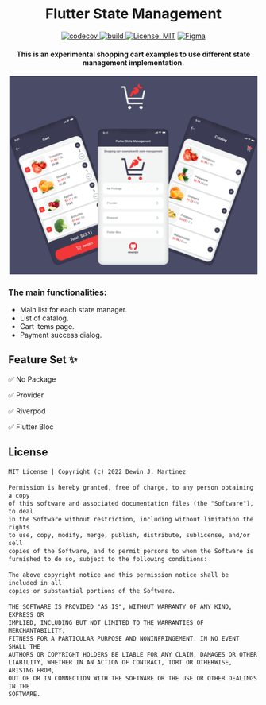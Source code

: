 <h1 align="center">Flutter State Management</h1>

<p align="center">  
  <a href="https://codecov.io/gh/dewinjm/flutter_states">
    <img src="https://codecov.io/gh/dewinjm/flutter_states/branch/main/graph/badge.svg" alt="codecov">
  </a>
  <a href="https://github.com/dewinjm/flutter_states/actions">
    <img src="https://github.com/dewinjm/flutter_states/actions/workflows/main.yaml/badge.svg" alt="build">
  </a>
  <a href="https://opensource.org/licenses/MIT"><img src="https://img.shields.io/badge/license-MIT-purple.svg" alt="License: MIT"></a>
  <a href="https://www.figma.com/file/kZlTSDhgECvHXhgBjXXfih/Flutter-State-Management?node-id=0%3A1">
    <img src="https://img.shields.io/badge/figma-%23F24E1E.svg?style=flat&logo=figma&logoColor=white" alt="Figma">     
  </a>
    
</p>

<h4 align="center">This is an experimental shopping cart examples to use different state management implementation.</h4>
 
![Image Header][logo]

### The main functionalities:
* Main list for each state manager.
* List of catalog.
* Cart items page.
* Payment success dialog.
 

## Feature Set ✨
✅ No Package

✅ Provider

✅ Riverpod

✅ Flutter Bloc

## License

```text
MIT License | Copyright (c) 2022 Dewin J. Martinez

Permission is hereby granted, free of charge, to any person obtaining a copy
of this software and associated documentation files (the "Software"), to deal
in the Software without restriction, including without limitation the rights
to use, copy, modify, merge, publish, distribute, sublicense, and/or sell
copies of the Software, and to permit persons to whom the Software is
furnished to do so, subject to the following conditions:

The above copyright notice and this permission notice shall be included in all
copies or substantial portions of the Software.

THE SOFTWARE IS PROVIDED "AS IS", WITHOUT WARRANTY OF ANY KIND, EXPRESS OR
IMPLIED, INCLUDING BUT NOT LIMITED TO THE WARRANTIES OF MERCHANTABILITY,
FITNESS FOR A PARTICULAR PURPOSE AND NONINFRINGEMENT. IN NO EVENT SHALL THE
AUTHORS OR COPYRIGHT HOLDERS BE LIABLE FOR ANY CLAIM, DAMAGES OR OTHER
LIABILITY, WHETHER IN AN ACTION OF CONTRACT, TORT OR OTHERWISE, ARISING FROM,
OUT OF OR IN CONNECTION WITH THE SOFTWARE OR THE USE OR OTHER DEALINGS IN THE
SOFTWARE.
```

[logo]: art/readme_header.png
